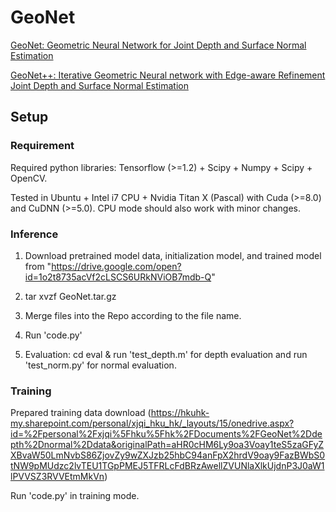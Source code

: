 # GeoNet
[GeoNet: Geometric Neural Network for Joint Depth and Surface Normal Estimation](http://openaccess.thecvf.com/content_cvpr_2018/papers/Qi_GeoNet_Geometric_Neural_CVPR_2018_paper.pdf)

[GeoNet++: Iterative Geometric Neural network with Edge-aware Refinement Joint Depth and Surface Normal Estimation](https://ieeexplore.ieee.org/document/9184024)

## Setup

### Requirement
Required python libraries: Tensorflow (>=1.2) + Scipy + Numpy + Scipy + OpenCV.

Tested in Ubuntu + Intel i7 CPU + Nvidia Titan X (Pascal) with Cuda (>=8.0) and CuDNN (>=5.0). CPU mode should also work with minor changes.


### Inference
1. Download pretrained model data, initialization model, and trained model from "https://drive.google.com/open?id=1o2t8735acVf2cLSCS6URkNViOB7mdb-Q"

2. tar xvzf GeoNet.tar.gz

3. Merge files into the Repo according to the file name.

4. Run 'code.py'

5. Evaluation: cd eval & run 'test_depth.m' for depth evaluation and run 'test_norm.py' for normal evaluation.

### Training
Prepared training data download (https://hkuhk-my.sharepoint.com/personal/xjqi_hku_hk/_layouts/15/onedrive.aspx?id=%2Fpersonal%2Fxjqi%5Fhku%5Fhk%2FDocuments%2FGeoNet%2Ddepth%2Dnormal%2Ddata&originalPath=aHR0cHM6Ly9oa3Voay1teS5zaGFyZXBvaW50LmNvbS86ZjovZy9wZXJzb25hbC94anFpX2hrdV9oay9FazBWbS0tNW9pMUdzc2lvTEU1TGpPMEJ5TFRLcFdBRzAwellZVUNlaXlkUjdnP3J0aW1lPVVSZ3RVVEtmMkVn)

Run 'code.py' in training mode.